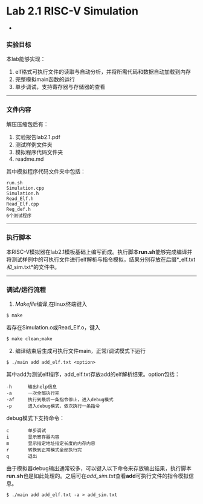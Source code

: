 # Lab 2.1 RISC-V Simulation
-
### 实验目标
本lab能够实现：

1. elf格式可执行文件的读取与自动分析，并将所需代码和数据自动加载到内存
2. 完整模拟main函数的运行
3. 单步调试，支持寄存器与存储器的查看

*****************
### 文件内容
解压压缩包后有：

1. 实验报告lab2.1.pdf
2. 测试样例文件夹
3. 模拟程序代码文件夹
4. readme.md

其中模拟程序代码文件夹中包括：

```
run.sh
Simulation.cpp
Simulation.h
Read_Elf.h
Read_Elf.cpp
Reg_def.h
6个测试程序
```
****************
### 执行脚本
本RISC-V模拟器在lab2.1模板基础上编写而成。执行脚本**run.sh**能够完成编译并将测试样例中的可执行文件进行elf解析与指令模拟，结果分别存放在后缀*_elf.txt*和*_sim.txt*的文件中。
**************
### 调试/运行流程
1. *Makefile*编译,在linux终端键入

```
$ make
```
若存在Simulation.o或Read_Elf.o，键入

```
$ make clean;make
```
2. 编译结束后生成可执行文件main，正常/调试模式下运行

```
$ ./main add add_elf.txt <option>
``` 
其中add为测试elf程序，add_elf.txt存放add的elf解析结果。option包括：

```
-h		输出help信息
-a  	一次全部执行完
-af  	执行到最后一条指令停止，进入debug模式
-p   	进入debug模式，依次执行一条指令
```
debug模式下支持命令：

```
c		单步调试
i		显示寄存器内容
m		显示指定地址指定长度的内存内容
r		转换到正常模式全部执行完
q		退出

```
由于模拟器debug输出通常较多，可以键入以下命令来存放输出结果，执行脚本**run.sh**也是如此处理的。之后可在*add_sim.txt*查看**add**可执行文件的指令模拟信息。

```
$ ./main add add_elf.txt -a > add_sim.txt
```
